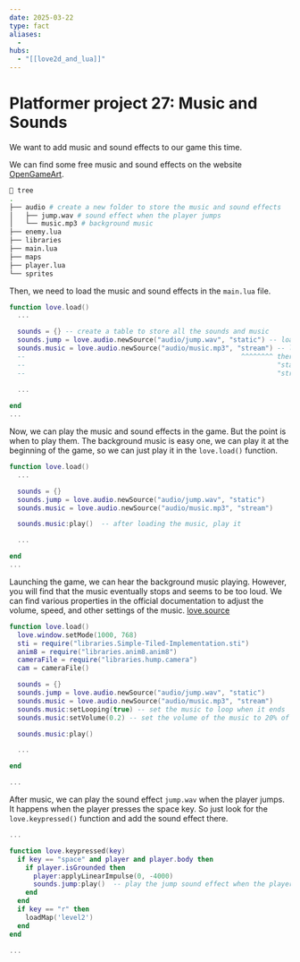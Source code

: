 ```yaml
---
date: 2025-03-22
type: fact
aliases:
  -
hubs:
  - "[[love2d_and_lua]]"
---
```


# Platformer project 27: Music and Sounds

We want to add music and sound effects to our game this time.

We can find some free music and sound effects on the website [OpenGameArt](https://opengameart.org/).

```sh
 tree
.
├── audio # create a new folder to store the music and sound effects
│   ├── jump.wav # sound effect when the player jumps
│   └── music.mp3 # background music
├── enemy.lua
├── libraries
├── main.lua
├── maps
├── player.lua
└── sprites
```

Then, we need to load the music and sound effects in the `main.lua` file.

```lua
function love.load()
  ...

  sounds = {} -- create a table to store all the sounds and music
  sounds.jump = love.audio.newSource("audio/jump.wav", "static") -- load the jump sound effect and store it in the table
  sounds.music = love.audio.newSource("audio/music.mp3", "stream") -- load the background music and store it in the table
  --                                                      ^^^^^^^^ there are two types of audio sources: "static" and "stream"
  --                                                               "static" is used for short sound effects
  --                                                               "stream" is used for longer audio files like music
  
  ...

end
...

```

Now, we can play the music and sound effects in the game. But the point is when to play them. The background music is easy one, we can play it at the beginning of the game, so we can just play it in the `love.load()` function.

```lua
function love.load()
  ...

  sounds = {}
  sounds.jump = love.audio.newSource("audio/jump.wav", "static")
  sounds.music = love.audio.newSource("audio/music.mp3", "stream")

  sounds.music:play()  -- after loading the music, play it

  ...

end
...

```

Launching the game, we can hear the background music playing. However, you will find that the music eventually stops and seems to be too loud. We can find various properties in the official documentation to adjust the volume, speed, and other settings of the music. [love.source](https://love2d.org/wiki/Source)

```lua
function love.load()
  love.window.setMode(1000, 768)
  sti = require("libraries.Simple-Tiled-Implementation.sti")
  anim8 = require("libraries.anim8.anim8")
  cameraFile = require("libraries.hump.camera")
  cam = cameraFile()

  sounds = {}
  sounds.jump = love.audio.newSource("audio/jump.wav", "static")
  sounds.music = love.audio.newSource("audio/music.mp3", "stream")
  sounds.music:setLooping(true) -- set the music to loop when it ends
  sounds.music:setVolume(0.2) -- set the volume of the music to 20% of the original volume

  sounds.music:play()

  ...

end

...

```

After music, we can play the sound effect `jump.wav` when the player jumps. It happens when the player presses the space key. So just look for the `love.keypressed()` function and add the sound effect there.

```lua
...

function love.keypressed(key)
  if key == "space" and player and player.body then
    if player.isGrounded then
      player:applyLinearImpulse(0, -4000)
      sounds.jump:play()  -- play the jump sound effect when the player jumps
    end
  end
  if key == "r" then
    loadMap('level2')
  end
end

...

```
